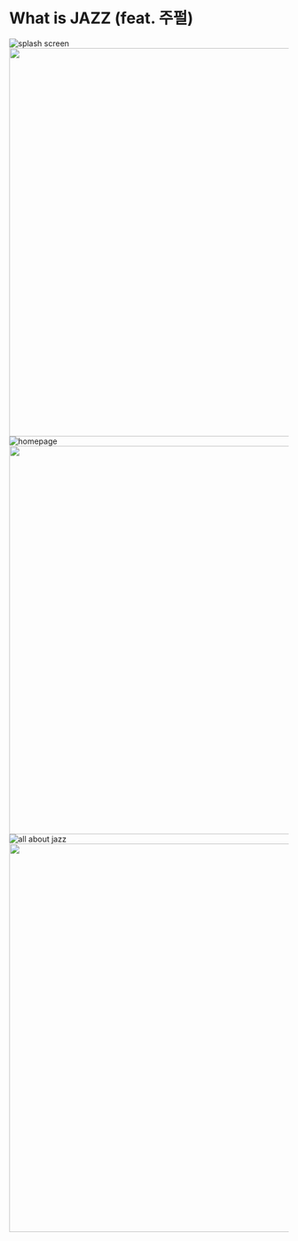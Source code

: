 # What is JAZZ (feat. 주펄)

![splash screen](https://user-images.githubusercontent.com/113160789/200035224-7754badf-335a-4bc7-99df-e651582f75c5.png)
<img src="https://user-images.githubusercontent.com/113160789/200035224-7754badf-335a-4bc7-99df-e651582f75c5.png" width="700">
![homepage](https://user-images.githubusercontent.com/113160789/200035244-92935c6a-45a4-4105-b1f8-9835f7991d04.png)
<img src="https://user-images.githubusercontent.com/113160789/200035224-7754badf-335a-4bc7-99df-e651582f75c5.png" width="700">
![all about jazz](https://user-images.githubusercontent.com/113160789/200035257-6bb69c36-f202-4cd7-add6-c30133bf659f.png)
<img src="https://user-images.githubusercontent.com/113160789/200035257-6bb69c36-f202-4cd7-add6-c30133bf659f.png" width="700">
